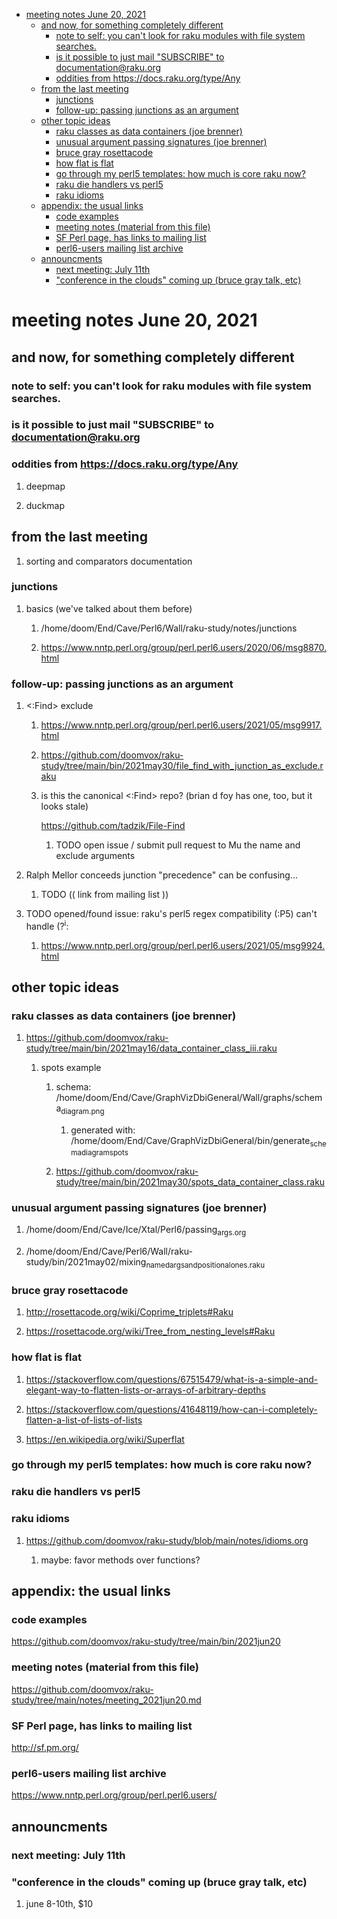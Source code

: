 - [meeting notes June 20, 2021](#org3147578)
  - [and now, for something completely different](#orge40612b)
    - [note to self: you can't look for raku modules with file system searches.](#org4331476)
    - [is it possible to just mail "SUBSCRIBE" to documentation@raku.org](#org8bae603)
    - [oddities from <https://docs.raku.org/type/Any>](#orgec6a1bf)
  - [from the last meeting](#org4c2123b)
    - [junctions](#org0961d09)
    - [follow-up: passing junctions as an argument](#orge58bc71)
  - [other topic ideas](#org08cb955)
    - [raku classes as data containers (joe brenner)](#org174b835)
    - [unusual argument passing signatures (joe brenner)](#orgc4be7af)
    - [bruce gray rosettacode](#org17503c1)
    - [how flat is flat](#orgf20e9b4)
    - [go through my perl5 templates: how much is core raku now?](#orgde98171)
    - [raku die handlers vs perl5](#org6aa75a8)
    - [raku idioms](#org095fa8f)
  - [appendix: the usual links](#org7017194)
    - [code examples](#orgc43b0a2)
    - [meeting notes (material from this file)](#orgf3e8311)
    - [SF Perl page, has links to mailing list](#org740507c)
    - [perl6-users mailing list archive](#org7dff90b)
  - [announcments](#orgf65df96)
    - [next meeting: July 11th](#org6abfdda)
    - ["conference in the clouds" coming up (bruce gray talk, etc)](#org7384787)


<a id="org3147578"></a>

# meeting notes June 20, 2021


<a id="orge40612b"></a>

## and now, for something completely different


<a id="org4331476"></a>

### note to self: you can't look for raku modules with file system searches.


<a id="org8bae603"></a>

### is it possible to just mail "SUBSCRIBE" to documentation@raku.org


<a id="orgec6a1bf"></a>

### oddities from <https://docs.raku.org/type/Any>

1.  deepmap

2.  duckmap


<a id="org4c2123b"></a>

## from the last meeting

1.  sorting and comparators documentation


<a id="org0961d09"></a>

### junctions

1.  basics (we've talked about them before)

    1.  /home/doom/End/Cave/Perl6/Wall/raku-study/notes/junctions
    
    2.  <https://www.nntp.perl.org/group/perl.perl6.users/2020/06/msg8870.html>


<a id="orge58bc71"></a>

### follow-up: passing junctions as an argument

1.  <:Find> exclude

    1.  <https://www.nntp.perl.org/group/perl.perl6.users/2021/05/msg9917.html>
    
    2.  <https://github.com/doomvox/raku-study/tree/main/bin/2021may30/file_find_with_junction_as_exclude.raku>
    
    3.  is this the canonical <:Find> repo?  (brian d foy has one, too, but it looks stale)
    
        <https://github.com/tadzik/File-Find>
        
        1.  TODO open issue / submit pull request to Mu the name and exclude arguments

2.  Ralph Mellor conceeds junction "precedence" can be confusing&#x2026;

    1.  TODO (( link from mailing list ))

3.  TODO opened/found issue: raku's perl5 regex compatibility (:P5) can't handle (?<sup>i</sup>:

    1.  <https://www.nntp.perl.org/group/perl.perl6.users/2021/05/msg9924.html>


<a id="org08cb955"></a>

## other topic ideas


<a id="org174b835"></a>

### raku classes as data containers (joe brenner)

1.  <https://github.com/doomvox/raku-study/tree/main/bin/2021may16/data_container_class_iii.raku>

    1.  spots example
    
        1.  schema: /home/doom/End/Cave/GraphVizDbiGeneral/Wall/graphs/schema<sub>diagram.png</sub>
        
            1.  generated with: /home/doom/End/Cave/GraphVizDbiGeneral/bin/generate<sub>schema</sub><sub>diagram</sub><sub>spots</sub>
        
        2.  <https://github.com/doomvox/raku-study/tree/main/bin/2021may30/spots_data_container_class.raku>


<a id="orgc4be7af"></a>

### unusual argument passing signatures (joe brenner)

1.  /home/doom/End/Cave/Ice/Xtal/Perl6/passing<sub>args.org</sub>

2.  /home/doom/End/Cave/Perl6/Wall/raku-study/bin/2021may02/mixing<sub>named</sub><sub>args</sub><sub>and</sub><sub>positional</sub><sub>ones.raku</sub>


<a id="org17503c1"></a>

### bruce gray rosettacode

1.  <http://rosettacode.org/wiki/Coprime_triplets#Raku>

2.  <https://rosettacode.org/wiki/Tree_from_nesting_levels#Raku>


<a id="orgf20e9b4"></a>

### how flat is flat

1.  <https://stackoverflow.com/questions/67515479/what-is-a-simple-and-elegant-way-to-flatten-lists-or-arrays-of-arbitrary-depths>

2.  <https://stackoverflow.com/questions/41648119/how-can-i-completely-flatten-a-list-of-lists-of-lists>

3.  <https://en.wikipedia.org/wiki/Superflat>


<a id="orgde98171"></a>

### go through my perl5 templates: how much is core raku now?


<a id="org6aa75a8"></a>

### raku die handlers vs perl5


<a id="org095fa8f"></a>

### raku idioms

1.  <https://github.com/doomvox/raku-study/blob/main/notes/idioms.org>

    1.  maybe: favor methods over functions?


<a id="org7017194"></a>

## appendix: the usual links


<a id="orgc43b0a2"></a>

### code examples

<https://github.com/doomvox/raku-study/tree/main/bin/2021jun20>


<a id="orgf3e8311"></a>

### meeting notes (material from this file)

<https://github.com/doomvox/raku-study/tree/main/notes/meeting_2021jun20.md>


<a id="org740507c"></a>

### SF Perl page, has links to mailing list

<http://sf.pm.org/>


<a id="org7dff90b"></a>

### perl6-users mailing list archive

<https://www.nntp.perl.org/group/perl.perl6.users/>


<a id="orgf65df96"></a>

## announcments


<a id="org6abfdda"></a>

### next meeting: July 11th


<a id="org7384787"></a>

### "conference in the clouds" coming up (bruce gray talk, etc)

1.  june 8-10th, $10
